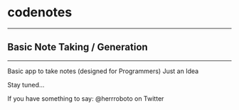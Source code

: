 # codenotes
-----------
## Basic Note Taking / Generation
-----------
Basic app to take notes (designed for Programmers)
Just an Idea

Stay tuned...

If you have something to say: @herrroboto on Twitter
